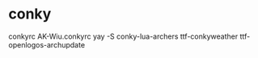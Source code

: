 # conky
conkyrc
AK-Wiu.conkyrc  yay -S conky-lua-archers ttf-conkyweather ttf-openlogos-archupdate
                              

